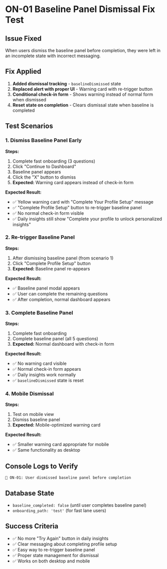 # ON-01 Baseline Panel Dismissal Fix Test

## Issue Fixed
When users dismiss the baseline panel before completion, they were left in an incomplete state with incorrect messaging.

## Fix Applied
1. **Added dismissal tracking** - `baselineDismissed` state
2. **Replaced alert with proper UI** - Warning card with re-trigger button
3. **Conditional check-in form** - Shows warning instead of normal form when dismissed
4. **Reset state on completion** - Clears dismissal state when baseline is completed

## Test Scenarios

### 1. Dismiss Baseline Panel Early
**Steps:**
1. Complete fast onboarding (3 questions)
2. Click "Continue to Dashboard"
3. Baseline panel appears
4. Click the "X" button to dismiss
5. **Expected:** Warning card appears instead of check-in form

**Expected Result:**
- ✅ Yellow warning card with "Complete Your Profile Setup" message
- ✅ "Complete Profile Setup" button to re-trigger baseline panel
- ✅ No normal check-in form visible
- ✅ Daily insights still show "Complete your profile to unlock personalized insights"

### 2. Re-trigger Baseline Panel
**Steps:**
1. After dismissing baseline panel (from scenario 1)
2. Click "Complete Profile Setup" button
3. **Expected:** Baseline panel re-appears

**Expected Result:**
- ✅ Baseline panel modal appears
- ✅ User can complete the remaining questions
- ✅ After completion, normal dashboard appears

### 3. Complete Baseline Panel
**Steps:**
1. Complete fast onboarding
2. Complete baseline panel (all 5 questions)
3. **Expected:** Normal dashboard with check-in form

**Expected Result:**
- ✅ No warning card visible
- ✅ Normal check-in form appears
- ✅ Daily insights work normally
- ✅ `baselineDismissed` state is reset

### 4. Mobile Dismissal
**Steps:**
1. Test on mobile view
2. Dismiss baseline panel
3. **Expected:** Mobile-optimized warning card

**Expected Result:**
- ✅ Smaller warning card appropriate for mobile
- ✅ Same functionality as desktop

## Console Logs to Verify
```
🧪 ON-01: User dismissed baseline panel before completion
```

## Database State
- `baseline_completed: false` (until user completes baseline panel)
- `onboarding_path: 'test'` (for fast lane users)

## Success Criteria
- ✅ No more "Try Again" button in daily insights
- ✅ Clear messaging about completing profile setup
- ✅ Easy way to re-trigger baseline panel
- ✅ Proper state management for dismissal
- ✅ Works on both desktop and mobile 